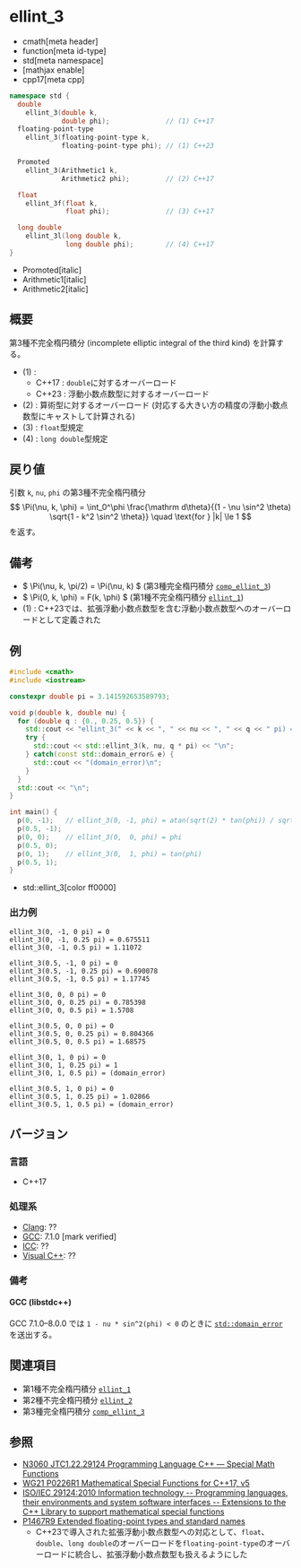 # ellint_3
* cmath[meta header]
* function[meta id-type]
* std[meta namespace]
* [mathjax enable]
* cpp17[meta cpp]

```cpp
namespace std {
  double
    ellint_3(double k,
             double phi);              // (1) C++17
  floating-point-type
    ellint_3(floating-point-type k,
             floating-point-type phi); // (1) C++23

  Promoted
    ellint_3(Arithmetic1 k,
             Arithmetic2 phi);         // (2) C++17

  float
    ellint_3f(float k,
              float phi);              // (3) C++17

  long double
    ellint_3l(long double k,
              long double phi);        // (4) C++17
}
```
* Promoted[italic]
* Arithmetic1[italic]
* Arithmetic2[italic]

## 概要
第3種不完全楕円積分 (incomplete elliptic integral of the third kind) を計算する。

- (1) :
    - C++17 : `double`に対するオーバーロード
    - C++23 : 浮動小数点数型に対するオーバーロード
- (2) : 算術型に対するオーバーロード (対応する大きい方の精度の浮動小数点数型にキャストして計算される)
- (3) : `float`型規定
- (4) : `long double`型規定


## 戻り値
引数 `k`, `nu`, `phi` の第3種不完全楕円積分
$$
\Pi(\nu, k, \phi)
= \int_0^\phi \frac{\mathrm d\theta}{(1 - \nu \sin^2 \theta) \sqrt{1 - k^2 \sin^2 \theta}}
\quad \text{for } |k| \le 1
$$
を返す。


## 備考
- $ \Pi(\nu, k, \pi/2) = \Pi(\nu, k) $ (第3種完全楕円積分 [`comp_ellint_3`](comp_ellint_3.md))
- $ \Pi(0, k, \phi) = F(k, \phi) $ (第1種不完全楕円積分 [`ellint_1`](ellint_1.md))
- (1) : C++23では、拡張浮動小数点数型を含む浮動小数点数型へのオーバーロードとして定義された


## 例
```cpp example
#include <cmath>
#include <iostream>

constexpr double pi = 3.141592653589793;

void p(double k, double nu) {
  for (double q : {0., 0.25, 0.5}) {
    std::cout << "ellint_3(" << k << ", " << nu << ", " << q << " pi) = ";
    try {
      std::cout << std::ellint_3(k, nu, q * pi) << "\n";
    } catch(const std::domain_error& e) {
      std::cout << "(domain_error)\n";
    }
  }
  std::cout << "\n";
}

int main() {
  p(0, -1);   // ellint_3(0, -1, phi) = atan(sqrt(2) * tan(phi)) / sqrt(2)
  p(0.5, -1);
  p(0, 0);    // ellint_3(0,  0, phi) = phi
  p(0.5, 0);
  p(0, 1);    // ellint_3(0,  1, phi) = tan(phi)
  p(0.5, 1);
}
```
* std::ellint_3[color ff0000]

### 出力例
```
ellint_3(0, -1, 0 pi) = 0
ellint_3(0, -1, 0.25 pi) = 0.675511
ellint_3(0, -1, 0.5 pi) = 1.11072

ellint_3(0.5, -1, 0 pi) = 0
ellint_3(0.5, -1, 0.25 pi) = 0.690078
ellint_3(0.5, -1, 0.5 pi) = 1.17745

ellint_3(0, 0, 0 pi) = 0
ellint_3(0, 0, 0.25 pi) = 0.785398
ellint_3(0, 0, 0.5 pi) = 1.5708

ellint_3(0.5, 0, 0 pi) = 0
ellint_3(0.5, 0, 0.25 pi) = 0.804366
ellint_3(0.5, 0, 0.5 pi) = 1.68575

ellint_3(0, 1, 0 pi) = 0
ellint_3(0, 1, 0.25 pi) = 1
ellint_3(0, 1, 0.5 pi) = (domain_error)

ellint_3(0.5, 1, 0 pi) = 0
ellint_3(0.5, 1, 0.25 pi) = 1.02866
ellint_3(0.5, 1, 0.5 pi) = (domain_error)

```


## バージョン
### 言語
- C++17

### 処理系
- [Clang](/implementation.md#clang): ??
- [GCC](/implementation.md#gcc): 7.1.0 [mark verified]
- [ICC](/implementation.md#icc): ??
- [Visual C++](/implementation.md#visual_cpp): ??


### 備考
#### GCC (libstdc++)
GCC 7.1.0–8.0.0 では `1 - nu * sin^2(phi) < 0` のときに [`std::domain_error`](/reference/stdexcept.md) を送出する。


## 関連項目
- 第1種不完全楕円積分 [`ellint_1`](ellint_1.md)
- 第2種不完全楕円積分 [`ellint_2`](ellint_2.md)
- 第3種完全楕円積分 [`comp_ellint_3`](comp_ellint_3.md)


## 参照
- [N3060 JTC1.22.29124 Programming Language C++ — Special Math Functions](http://www.open-std.org/jtc1/sc22/wg21/docs/papers/2010/n3060.pdf)
- [WG21 P0226R1 Mathematical Special Functions for C++17, v5](https://isocpp.org/files/papers/P0226R1.pdf)
- [ISO/IEC 29124:2010 Information technology -- Programming languages, their environments and system software interfaces -- Extensions to the C++ Library to support mathematical special functions](https://www.iso.org/standard/50511.html)
- [P1467R9 Extended floating-point types and standard names](https://www.open-std.org/jtc1/sc22/wg21/docs/papers/2022/p1467r9.html)
    - C++23で導入された拡張浮動小数点数型への対応として、`float`、`double`、`long double`のオーバーロードを`floating-point-type`のオーバーロードに統合し、拡張浮動小数点数型も扱えるようにした
